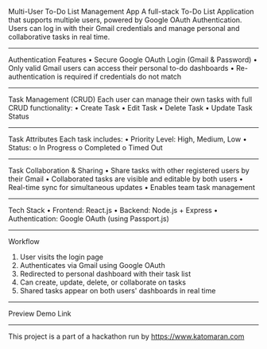 Multi-User To-Do List Management App
A full-stack To-Do List Application that supports multiple users, powered by Google OAuth Authentication. Users can log in with their Gmail credentials and manage personal and collaborative tasks in real time.
______________
Authentication Features
•	Secure Google OAuth Login (Gmail & Password)
•	Only valid Gmail users can access their personal to-do dashboards
•	Re-authentication is required if credentials do not match
______________
Task Management (CRUD)
Each user can manage their own tasks with full CRUD functionality:
•	Create Task
•	Edit Task
•	Delete Task
•	Update Task Status
______________
Task Attributes
Each task includes:
•	Priority Level: High, Medium, Low
•	Status:
o	In Progress
o	Completed
o	Timed Out
______________
Task Collaboration & Sharing
•	Share tasks with other registered users by their Gmail
•	Collaborated tasks are visible and editable by both users
•	Real-time sync for simultaneous updates
•	Enables team task management
______________
Tech Stack
•	Frontend: React.js
•	Backend: Node.js + Express
•	Authentication: Google OAuth (using Passport.js)
______________
Workflow
1.	User visits the login page
2.	Authenticates via Gmail using Google OAuth
3.	Redirected to personal dashboard with their task list
4.	Can create, update, delete, or collaborate on tasks
5.	Shared tasks appear on both users' dashboards in real time
______________
Preview
Demo Link

______________


This project is a part of a hackathon run by
https://www.katomaran.com

